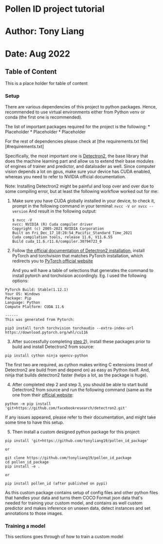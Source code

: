 # Pollen ID project tutorial
# Author: Tony Liang
# Date: Aug 2022


## Table of Content
This is a place holder for table of content

### Setup
There are various dependencies of this project to python packages. Hence, recommended to use virtual environments either from Python venv or conda (the first one is recommended). 

The list of important packages required for the project is the following:
    * Placeholder
    * Placeholder
    * Placeholder

For the rest of dependencies please check at [the requirements.txt file][#requirements.txt]

Specifically, the most important one is [Detectron2](https://detectron2.readthedocs.io/en/latest/index.html), the base library that does the machine learning part and allow us to extend their base modules of engines of trainer and predictor, and dataloader as well.  Since computer vision depends a lot on gpus, make sure your device has CUDA enabled, whereas you need to refer to NVIDIA official documentation.

Note: Installing Detectron2 might be painful and loop over and over due to some compiling error, but at least the following workflow worked out for me:

1) Make sure you have CUDA globally installed in your device, to check it, prompt in the following command in your terminal:
    `nvcc -V or nvcc --version`
And result in the following output:
    ```
    $ nvcc -V
    nvcc: NVIDIA (R) Cuda compiler driver
    Copyright (c) 2005-2021 NVIDIA Corporation
    Built on Fri_Dec_17_18:28:54_Pacific_Standard_Time_2021
    Cuda compilation tools, release 11.6, V11.6.55
    Build cuda_11.6.r11.6/compiler.30794723_0
    ```

2) Follow [the official documentation of Detectron2 installation](https://detectron2.readthedocs.io/en/latest/tutorials/install.html]), install PyTorch and torchvision that matches PyTorch installation, which redirects you to [PyTorch official website](https://pytorch.org/)

    And you will have a table of selections that generates the command to install pytorch and torchvision accordingly. Eg. I used the following options:

```
PyTorch Build: Stable(1.12.1)
Your OS: Windows
Package: Pip
Language: Python
Compute Platform: CUDA 11.6

------
This was generated from Pytorch:

pip3 install torch torchvision torchaudio --extra-index-url https://download.pytorch.org/whl/cu116

```

3) After successfully completing [step 2](#2)), install these packages prior to build and install Detectron2 from source:

```
pip install cython ninja opencv-python

```

The first two are required, as cython makes writing C extensions (most of Detectron2 are build from and depend on) as easy as Python itself. And, ninja that builds detectron2 faster (helps a lot, as the package is huge). 


4) After completed step 2 and step 3, you should be able to start build Detectron2 from source and run the following command (same as the one from their [official website](https://detectron2.readthedocs.io/en/latest/tutorials/install.html):

```
python -m pip install 'git+https://github.com/facebookresearch/detectron2.git'
```

If any issues appeared, please refer to their documentation, and might take some time to have this setup.

5) Then install a custom designed python package for this project:

```
pip install 'git+https://github.com/tonyliang19/pollen_id_package'

or

git clone https://github.com/tonyliang19/pollen_id_package
cd pollen_id_package
pip install -e .

or 

pip install pollen_id (after published on pypi)
```

As this custom package contains setup of config files and other python files that handles your data and turns them COCO Format json data that's needed for training your custom model, and contains as well custom predictor and makes inference on unseen data, detect instances and set annotations to those images.


### Training a model

This sections goes through of how to train a custom model